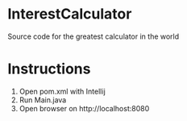 # InterestCalculator
Source code for the greatest calculator in the world

# Instructions
1. Open pom.xml with Intellij
2. Run Main.java
3. Open browser on http://localhost:8080
